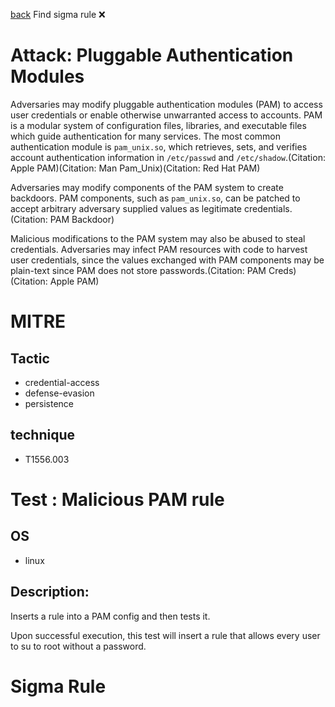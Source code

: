 
[back](../index.md)
Find sigma rule :x: 

# Attack: Pluggable Authentication Modules 

Adversaries may modify pluggable authentication modules (PAM) to access user credentials or enable otherwise unwarranted access to accounts. PAM is a modular system of configuration files, libraries, and executable files which guide authentication for many services. The most common authentication module is <code>pam_unix.so</code>, which retrieves, sets, and verifies account authentication information in <code>/etc/passwd</code> and <code>/etc/shadow</code>.(Citation: Apple PAM)(Citation: Man Pam_Unix)(Citation: Red Hat PAM)

Adversaries may modify components of the PAM system to create backdoors. PAM components, such as <code>pam_unix.so</code>, can be patched to accept arbitrary adversary supplied values as legitimate credentials.(Citation: PAM Backdoor)

Malicious modifications to the PAM system may also be abused to steal credentials. Adversaries may infect PAM resources with code to harvest user credentials, since the values exchanged with PAM components may be plain-text since PAM does not store passwords.(Citation: PAM Creds)(Citation: Apple PAM)

# MITRE
## Tactic
  - credential-access
  - defense-evasion
  - persistence


## technique
  - T1556.003


# Test : Malicious PAM rule
## OS
  - linux


## Description:
Inserts a rule into a PAM config and then tests it.

Upon successful execution, this test will insert a rule that allows every user to su to root without a password.


# Sigma Rule


